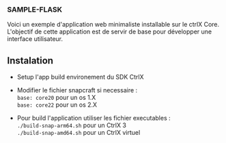 ### SAMPLE-FLASK

Voici un exemple d'application web minimaliste installable sur le ctrlX Core. L'objectif de cette application est de servir de base pour développer une interface utilisateur.

## Instalation 
- Setup l'app build environement du SDK CtrlX
- Modifier le fichier snapcraft si necessaire :  
`base: core20` pour un os 1.X  
`base: core22` pour un os 2.X

- Pour build l'application utiliser les fichier executables :        
`./build-snap-arm64.sh` pour un CtrlX 3   
`./build-snap-amd64.sh` pour un CtrlX virtuel

